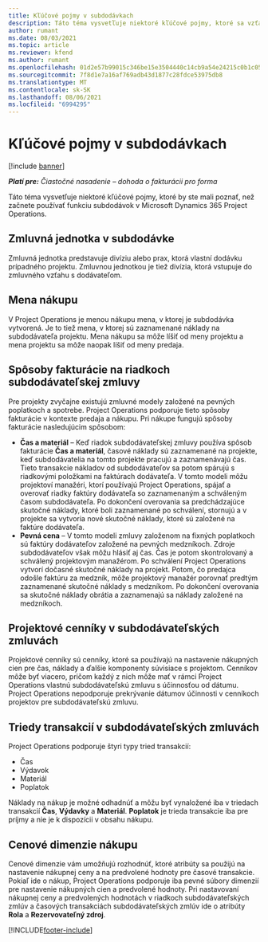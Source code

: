 ```yaml
---
title: Kľúčové pojmy v subdodávkach
description: Táto téma vysvetľuje niektoré kľúčové pojmy, ktoré sa vzťahujú na subdodávky v Microsoft Dynamics 365 Project Operations.
author: rumant
ms.date: 08/03/2021
ms.topic: article
ms.reviewer: kfend
ms.author: rumant
ms.openlocfilehash: 01d2e57b99015c346be15e3504440c14cb9a54e24215c0b1c052c5112f4b940a
ms.sourcegitcommit: 7f8d1e7a16af769adb43d1877c28fdce53975db8
ms.translationtype: MT
ms.contentlocale: sk-SK
ms.lasthandoff: 08/06/2021
ms.locfileid: "6994295"
---
```

# <a name="key-concepts-in-subcontracting"></a>Kľúčové pojmy v subdodávkach

[!include [banner](../../includes/dataverse-preview.md)]

_**Platí pre:** Čiastočné nasadenie – dohoda o fakturácii pro forma_

Táto téma vysvetľuje niektoré kľúčové pojmy, ktoré by ste mali poznať, než začnete používať funkciu subdodávok v Microsoft Dynamics 365 Project Operations.

## <a name="contracting-unit-on-the-subcontract"></a>Zmluvná jednotka v subdodávke

Zmluvná jednotka predstavuje divíziu alebo prax, ktorá vlastní dodávku prípadného projektu. Zmluvnou jednotkou je tiež divízia, ktorá vstupuje do zmluvného vzťahu s dodávateľom.

## <a name="purchase-currency"></a>Mena nákupu

V Project Operations je menou nákupu mena, v ktorej je subdodávka vytvorená. Je to tiež mena, v ktorej sú zaznamenané náklady na subdodávateľa projektu. Mena nákupu sa môže líšiť od meny projektu a mena projektu sa môže naopak líšiť od meny predaja.

## <a name="billing-methods-on-subcontract-lines"></a>Spôsoby fakturácie na riadkoch subdodávateľskej zmluvy

Pre projekty zvyčajne existujú zmluvné modely založené na pevných poplatkoch a spotrebe. Project Operations podporuje tieto spôsoby fakturácie v kontexte predaja a nákupu. Pri nákupe fungujú spôsoby fakturácie nasledujúcim spôsobom:

- **Čas a materiál** – Keď riadok subdodávateľskej zmluvy používa spôsob fakturácie **Čas a materiál**, časové náklady sú zaznamenané na projekte, keď subdodávatelia na tomto projekte pracujú a zaznamenávajú čas. Tieto transakcie nákladov od subdodávateľov sa potom spárujú s riadkovými položkami na faktúrach dodávateľa. V tomto modeli môžu projektoví manažéri, ktorí používajú Project Operations, spájať a overovať riadky faktúry dodávateľa so zaznamenaným a schváleným časom subdodávateľa. Po dokončení overovania sa predchádzajúce skutočné náklady, ktoré boli zaznamenané po schválení, stornujú a v projekte sa vytvoria nové skutočné náklady, ktoré sú založené na faktúre dodávateľa.
- **Pevná cena** – V tomto modeli zmluvy založenom na fixných poplatkoch sú faktúry dodávateľov založené na pevných medzníkoch. Zdroje subdodávateľov však môžu hlásiť aj čas. Čas je potom skontrolovaný a schválený projektovým manažérom. Po schválení Project Operations vytvorí dočasné skutočné náklady na projekt. Potom, čo predajca odošle faktúru za medzník, môže projektový manažér porovnať predtým zaznamenané skutočné náklady s medzníkom. Po dokončení overovania sa skutočné náklady obrátia a zaznamenajú sa náklady založené na medzníkoch.

## <a name="project-price-lists-on-subcontracts"></a>Projektové cenníky v subdodávateľských zmluvách

Projektové cenníky sú cenníky, ktoré sa používajú na nastavenie nákupných cien pre čas, náklady a ďalšie komponenty súvisiace s projektom. Cenníkov môže byť viacero, pričom každý z nich môže mať v rámci Project Operations vlastnú subdodávateľskú zmluvu s účinnosťou od dátumu. Project Operations nepodporuje prekrývanie dátumov účinnosti v cenníkoch projektov pre subdodávateľskú zmluvu.

## <a name="transaction-classes-on-subcontracts"></a>Triedy transakcií v subdodávateľských zmluvách

Project Operations podporuje štyri typy tried transakcií:

- Čas
- Výdavok
- Materiál
- Poplatok

Náklady na nákup je možné odhadnúť a môžu byť vynaložené iba v triedach transakcií **Čas**, **Výdavky** a **Materiál**. **Poplatok** je trieda transakcie iba pre príjmy a nie je k dispozícii v obsahu nákupu.

## <a name="purchase-pricing-dimensions"></a>Cenové dimenzie nákupu

Cenové dimenzie vám umožňujú rozhodnúť, ktoré atribúty sa použijú na nastavenie nákupnej ceny a na predvolené hodnoty pre časové transakcie. Pokiaľ ide o nákup, Project Operations podporuje iba pevné súbory dimenzií pre nastavenie nákupných cien a predvolené hodnoty. Pri nastavovaní nákupnej ceny a predvolených hodnotách v riadkoch subdodávateľských zmlúv a časových transakciách subdodávateľských zmlúv ide o atribúty **Rola** a **Rezervovateľný zdroj**.

[!INCLUDE[footer-include](../../includes/footer-banner.md)]
